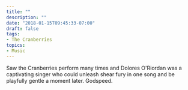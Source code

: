 ```yaml
---
title: ""
description: ""
date: "2018-01-15T09:45:33-07:00"
draft: false
tags:
- The Cranberries
topics:
- Music
---
```

	
Saw the Cranberries perform many times and Dolores O'Riordan was a captivating singer who could unleash shear fury in one song and be playfully gentle a moment later. Godspeed.
